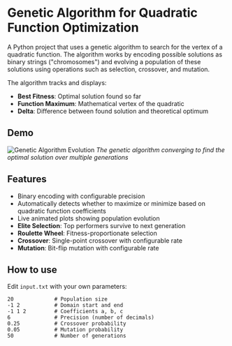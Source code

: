 # Genetic Algorithm for Quadratic Function Optimization

A Python project that uses a genetic algorithm to search for the vertex of a quadratic function. The algorithm works by encoding possible solutions as binary strings ("chromosomes") and evolving a population of these solutions using operations such as selection, crossover, and mutation.

The algorithm tracks and displays:
- **Best Fitness**: Optimal solution found so far
- **Function Maximum**: Mathematical vertex of the quadratic
- **Delta**: Difference between found solution and theoretical optimum
## Demo

![Genetic Algorithm Evolution](https://i.imgur.com/pewntK9.gif)
*The genetic algorithm converging to find the optimal solution over multiple generations*

## Features

- Binary encoding with configurable precision
- Automatically detects whether to maximize or minimize based on quadratic function coefficients
- Live animated plots showing population evolution
- **Elite Selection**: Top performers survive to next generation
- **Roulette Wheel**: Fitness-proportionate selection
- **Crossover**: Single-point crossover with configurable rate
- **Mutation**: Bit-flip mutation with configurable rate

## How to use

Edit `input.txt` with your own parameters:

    
    20             # Population size
    -1 2           # Domain start and end
    -1 1 2         # Coefficients a, b, c
    6              # Precision (number of decimals)
    0.25           # Crossover probability
    0.05           # Mutation probability
    50             # Number of generations
